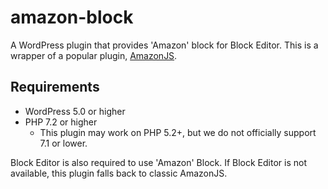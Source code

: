 # amazon-block

A WordPress plugin that provides 'Amazon' block for Block Editor.
This is a wrapper of a popular plugin, [AmazonJS](https://wordpress.org/plugins/amazonjs/).

## Requirements

- WordPress 5.0 or higher
- PHP 7.2 or higher
  - This plugin may work on PHP 5.2+, but we do not officially support 7.1 or lower.

Block Editor is also required to use 'Amazon' Block.
If Block Editor is not available, this plugin falls back to classic AmazonJS.
